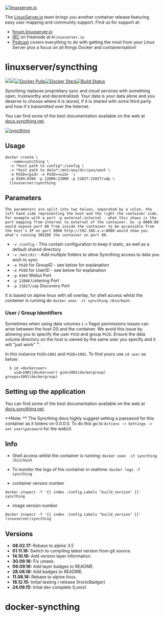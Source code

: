 [linuxserverurl]: https://linuxserver.io
[forumurl]: https://forum.linuxserver.io
[ircurl]: https://www.linuxserver.io/irc/
[podcasturl]: https://www.linuxserver.io/podcast/
[appurl]: https://syncthing.net
[hub]: https://hub.docker.com/r/linuxserver/syncthing/

[![linuxserver.io](https://raw.githubusercontent.com/linuxserver/docker-templates/master/linuxserver.io/img/linuxserver_medium.png)][linuxserverurl]

The [LinuxServer.io][linuxserverurl] team brings you another container release featuring easy user mapping and community support. Find us for support at:
* [forum.linuxserver.io][forumurl]
* [IRC][ircurl] on freenode at `#linuxserver.io`
* [Podcast][podcasturl] covers everything to do with getting the most from your Linux Server plus a focus on all things Docker and containerisation!

# linuxserver/syncthing
[![](https://images.microbadger.com/badges/version/linuxserver/syncthing.svg)](https://microbadger.com/images/linuxserver/syncthing "Get your own version badge on microbadger.com")[![](https://images.microbadger.com/badges/image/linuxserver/syncthing.svg)](http://microbadger.com/images/linuxserver/syncthing "Get your own image badge on microbadger.com")[![Docker Pulls](https://img.shields.io/docker/pulls/linuxserver/syncthing.svg)][hub][![Docker Stars](https://img.shields.io/docker/stars/linuxserver/syncthing.svg)][hub][![Build Status](http://jenkins.linuxserver.io:8080/buildStatus/icon?job=Dockers/LinuxServer.io/linuxserver-syncthing)](http://jenkins.linuxserver.io:8080/job/Dockers/job/LinuxServer.io/job/linuxserver-syncthing/)

Syncthing replaces proprietary sync and cloud services with something open, trustworthy and decentralized. Your data is your data alone and you deserve to choose where it is stored, if it is shared with some third party and how it's transmitted over the Internet.

You can find some of the best documentation available on the web at [docs.syncthing.net](http://docs.syncthing.net/).

[![syncthing](https://syncthing.net/images/logo-horizontal.svg)][appurl]

## Usage

```
docker create \
  --name=syncthing \
  -v *host path to config*:/config \
  -v *host path to data*:/mnt/any/dir/you/want \
  -e PGID=<gid> -e PUID=<uid>  \
  -p 8384:8384 -p 22000:22000 -p 21027:21027/udp \
  linuxserver/syncthing
```

## Parameters

`The parameters are split into two halves, separated by a colon, the left hand side representing the host and the right the container side. 
For example with a port -p external:internal - what this shows is the port mapping from internal to external of the container.
So -p 8080:80 would expose port 80 from inside the container to be accessible from the host's IP on port 8080
http://192.168.x.x:8080 would show you what's running INSIDE the container on port 80.`


* `-v /config` - This contain configuration to keep it static, as well as a default shared directory
* `-v /mnt/dir` - Add multiple folders to allow Syncthing access to data you wish to sync
* `-e PGID` for GroupID - see below for explanation
* `-e PUID` for UserID - see below for explanation
* `-p 8384` Webui Port
* `-p 22000` Listening Port
* `-p 21027/udp` Discovery Port

It is based on alpine linux with s6 overlay, for shell access whilst the container is running do `docker exec -it syncthing /bin/bash`.

### User / Group Identifiers

Sometimes when using data volumes (`-v` flags) permissions issues can arise between the host OS and the container. We avoid this issue by allowing you to specify the user `PUID` and group `PGID`. Ensure the data volume directory on the host is owned by the same user you specify and it will "just work" ™.

In this instance `PUID=1001` and `PGID=1001`. To find yours use `id user` as below:

```
  $ id <dockeruser>
    uid=1001(dockeruser) gid=1001(dockergroup) groups=1001(dockergroup)
```

## Setting up the application

You can find some of the best documentation available on the web at [docs.syncthing.net](http://docs.syncthing.net/).

**Note: ** The Syncthing devs highly suggest setting a password for this container as it listens on 0.0.0.0. To do this go to `Actions -> Settings -> set user\password` for the webUI.

## Info

* Shell access whilst the container is running: `docker exec -it syncthing /bin/bash`
* To monitor the logs of the container in realtime: `docker logs -f syncthing`

* container version number 

`docker inspect -f '{{ index .Config.Labels "build_version" }}' syncthing`

* image version number

`docker inspect -f '{{ index .Config.Labels "build_version" }}' linuxserver/syncthing`

## Versions

+ **08.02.17:** Rebase to alpine 3.5
+ **01.11.16:** Switch to compiling latest version from git source.
+ **14.10.16:** Add version layer information.
+ **30.09.16:** Fix umask. 
+ **09.09.16:** Add layer badges to README. 
+ **28.08.16:** Add badges to README. 
+ **11.08.16:** Rebase to alpine linux. 
+ **18.12.15:** Initial testing / release (IronicBadger)
+ **24.09.15:** Inital dev complete (Lonix)
# docker-syncthing
